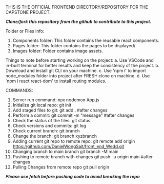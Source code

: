 THIS IS THE OFFICIAL FRONTEND DIRECTORY/REPOSITORY FOR THE CAPSTONE PROJECT.

***Clone/fork this repository from the github to contribute to this project.***

Folder or Files info:
1. Components folder: This folder contains the reusable react components.
2. Pages folder: This folder contains the pages to be displayed/
3. Images folder: Folder contains image assets.

Things to note before starting working on the project:
a. Use VSCode and in-built terminal for better results and keep the consistency of the project.
b. Download and install git CLI on your machine.
c. Use 'npm i' to import node_modules folder into project after FRESH clone on machine.
d. Use 'npm i react react-dom' to install routing modules.

COMMANDS:
1. Server run command:
    npx nodemon App.js
2. Initialize git local repo:
    git init
3. Add staged files to git:
    git add .                   #after changes
4. Perform a commit:
    git commit -m "message"     #after changes
5. Check the status of the files:
    git status
6. Check versions and commits:
    git log
7. Check current branch:
    git branch
8. Change the branch:
    git branch xyzbranch
9. Adding current git repo to remote repo:
    git remote add origin https://github.com/DanielWongSait/front_end_Wedd.git
10. Changing branch to main branch
    git branch -M main
11. Pushing to remote branch with changes
    git push -u origin main     #after changes
12. Pulling Changes from remote repo
    git pull origin <branchname>


***Please use fetch before pushing code to avoid breaking the repo***